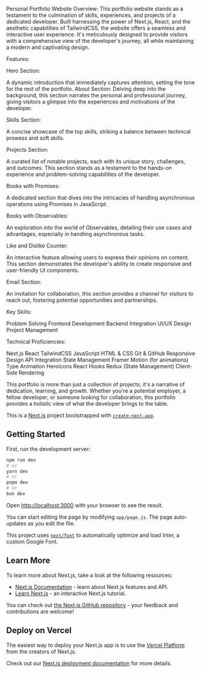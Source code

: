Personal Portfolio Website
Overview:
This portfolio website stands as a testament to the culmination of skills, experiences, and projects of a dedicated developer.
 Built harnessing the power of Next.js, React, and the aesthetic capabilities of TailwindCSS, 
 the website offers a seamless and interactive user experience. 
 It's meticulously designed to provide visitors with a comprehensive view of the developer's journey, 
 all while maintaining a modern and captivating design.


Features:

Hero Section: 

A dynamic introduction that immediately captures attention, setting the tone for the rest of the portfolio.
About Section: Delving deep into the background, this section narrates the personal and professional journey, 
giving visitors a glimpse into the experiences and motivations of the developer.


Skills Section: 

A concise showcase of the top skills, striking a balance between technical prowess and soft skills.


Projects Section: 

A curated list of notable projects, each with its unique story, challenges, and outcomes. 
This section stands as a testament to the hands-on experience and problem-solving capabilities of the developer.


Books with Promises: 

A dedicated section that dives into the intricacies of handling asynchronous operations using Promises in JavaScript.


Books with Observables: 

An exploration into the world of Observables, detailing their use cases and advantages, especially in handling asynchronous tasks.


Like and Dislike Counter: 

An interactive feature allowing users to express their opinions on content. This section demonstrates the developer's ability to create responsive and user-friendly UI components.


Email Section: 

An invitation for collaboration, this section provides a channel for visitors to reach out, fostering potential opportunities and partnerships.



Key Skills:

Problem Solving
Frontend Development
Backend Integration
UI/UX Design
Project Management



Technical Proficiencies:

Next.js
React
TailwindCSS
JavaScript
HTML & CSS
Git & GitHub
Responsive Design
API Integration
State Management
Framer Motion (for animations)
Type Animation
Heroicons
React Hooks
Redux (State Management)
Client-Side Rendering



This portfolio is more than just a collection of projects; it's a narrative of dedication, learning, and growth. Whether you're a potential employer, a fellow developer, or someone looking for collaboration, this portfolio provides a holistic view of what the developer brings to the table.




This is a [Next.js](https://nextjs.org/) project bootstrapped with [`create-next-app`](https://github.com/vercel/next.js/tree/canary/packages/create-next-app).

## Getting Started

First, run the development server:

```bash
npm run dev
# or
yarn dev
# or
pnpm dev
# or
bun dev
```

Open [http://localhost:3000](http://localhost:3000) with your browser to see the result.

You can start editing the page by modifying `app/page.js`. The page auto-updates as you edit the file.

This project uses [`next/font`](https://nextjs.org/docs/basic-features/font-optimization) to automatically optimize and load Inter, a custom Google Font.

## Learn More

To learn more about Next.js, take a look at the following resources:

- [Next.js Documentation](https://nextjs.org/docs) - learn about Next.js features and API.
- [Learn Next.js](https://nextjs.org/learn) - an interactive Next.js tutorial.

You can check out [the Next.js GitHub repository](https://github.com/vercel/next.js/) - your feedback and contributions are welcome!

## Deploy on Vercel

The easiest way to deploy your Next.js app is to use the [Vercel Platform](https://vercel.com/new?utm_medium=default-template&filter=next.js&utm_source=create-next-app&utm_campaign=create-next-app-readme) from the creators of Next.js.

Check out our [Next.js deployment documentation](https://nextjs.org/docs/deployment) for more details.
